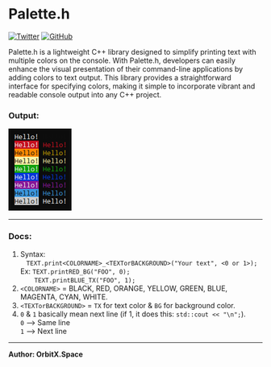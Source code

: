 # Palette.h
<a href='https://twitter.com/OrbitX_Space?t=jEPMn_Dx5wny0qKDew298Q&s=08' target="_blank"><img alt='Twitter' src='https://img.shields.io/badge/OrbitX.Space-100000?style=flat&logo=Twitter&logoColor=white&labelColor=08a4f6&color=2f3136'/></a>
<a href='' target="_blank"><img alt='GitHub' src='https://img.shields.io/badge/GitHub-Passing-100000?style=flat&logo=GitHub&logoColor=white&labelColor=2b3838&color=2aae48'/></a>

Palette.h is a lightweight C++ library designed to simplify printing text with multiple colors on the console. With Palette.h, developers can easily enhance the visual presentation of their command-line applications by adding colors to text output. This library provides a straightforward interface for specifying colors, making it simple to incorporate vibrant and readable console output into any C++ project.<br>

### Output:
![example output](example.png)
***
### Docs:
1. Syntax:<br>
‎ ‎ ‎ `TEXT.print<COLORNAME>_<TEXTorBACKGROUND>("Your text", <0 or 1>);`<br>
‎ ‎ ‎ Ex: `TEXT.printRED_BG("FOO", 0);`<br>
‎ ‎ ‎ ‎ ‎ ‎  ‎ `TEXT.printBLUE_TX("FOO", 1);`<br>
3. `<COLORNAME>` = BLACK, RED, ORANGE, YELLOW, GREEN, BLUE, MAGENTA, CYAN, WHITE.<br>
4. `<TEXTorBACKGROUND>` = `TX` for text color & `BG` for background color.<br>
5. `0` & `1` basically mean next line (if 1, it does this: `std::cout << "\n";`).<br>
       `0` --> Same line<br>
       `1` --> Next line<br>
***
**Author: OrbitX.Space**
